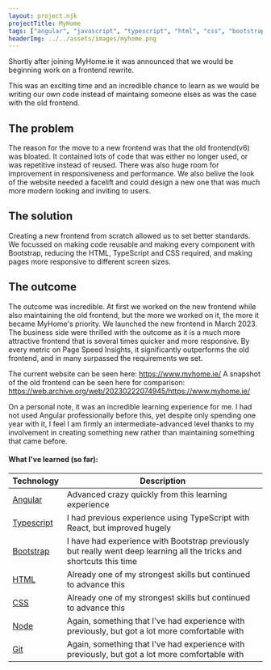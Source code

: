 ```yaml
---
layout: project.njk
projectTitle: MyHome
tags: ["angular", "javascript", "typescript", "html", "css", "bootstrap" ,"responsive", "node"]
headerImg: ../../assets/images/myhome.png
---
```


<!-- excerpt start -->

Shortly after joining MyHome.ie it was announced that we would be beginning work on a frontend rewrite. 

<!-- excerpt end -->

This was an exciting time and an incredible chance to learn as we would be writing our own code instead of maintaing someone elses as was the case with the old frontend.

## The problem

The reason for the move to a new frontend was that the old frontend(v6) was bloated. It contained lots of code that was either no longer used, or was repetitive instead of reused. There was also huge room for improvement in responsiveness and performance. We also belive the look of the website needed a facelift and could design a new one that was much more modern looking and inviting to users.

## The solution

Creating a new frontend from scratch allowed us to set better standards. We focussed on making code reusable and making every component with Bootstrap, reducing the HTML, TypeScript and CSS required, and making pages more responsive to different screen sizes.

## The outcome

The outcome was incredible. At first we worked on the new frontend while also maintaining the old frontend, but the more we worked on it, the more it became MyHome's priority. We launched the new frontend in March 2023. The business side were thrilled with the outcome as it is a much more attractive frontend that is several times quicker and more responsive. By every metric on Page Speed Insights, it significantly outperforms the old frontend, and in many surpassed the requirements we set.

The current website can be seen here: https://www.myhome.ie/ A snapshot of the old frontend can be seen here for comparison: https://web.archive.org/web/20230222074945/https://www.myhome.ie/

On a personal note, it was an incredible learning experience for me. I had not used Angular professionally before this, yet despite only spending one year with it, I feel I am firmly an intermediate-advanced level thanks to my involvement in creating something new rather than maintaining something that came before.

#### What I've learned (so far):

| Technology                                                                                  | Description                                                                    |
| ------------------------------------------------------------------------------------------- | ------------------------------------------------------------------------------ |
| [Angular](https://blog.angular.io/version-11-of-angular-now-available-74721b7952f7) | Advanced crazy quickly from this learning experience |
| [Typescript](https://www.typescriptlang.org/docs/)                                  | I had previous experience using TypeScript with React, but improved hugely |
| [Bootstrap](https://getbootstrap.com/docs/5.0/getting-started/introduction/)        | I have had experience with Bootstrap previously but really went deep learning all the tricks and shortcuts this time  |
| [HTML](https://www.w3schools.com/html/html_intro.asp)                               | Already one of my strongest skills but continued to advance this |
| [CSS](https://www.w3schools.com/css/css_intro.asp)                                  | Already one of my strongest skills but continued to advance this |
| [Node](https://nodejs.dev/en/learn/)                                                | Again, something that I've had experience with previously, but got a lot more comfortable with |
| [Git](https://docs.github.com/en/get-started/using-git/about-git)                   | Again, something that I've had experience with previously, but got a lot more comfortable with |
